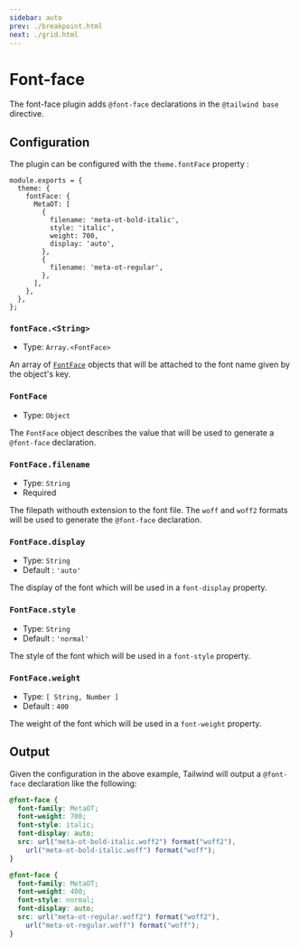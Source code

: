 ```yaml
---
sidebar: auto
prev: ./breakpoint.html
next: ./grid.html
---
```


# Font-face

The font-face plugin adds `@font-face` declarations in the `@tailwind base` directive.

## Configuration

The plugin can be configured with the `theme.fontFace` property :

```js{3-15}
module.exports = {
  theme: {
    fontFace: {
      MetaOT: [
        {
          filename: 'meta-ot-bold-italic',
          style: 'italic',
          weight: 700,
          display: 'auto',
        },
        {
          filename: 'meta-ot-regular',
        },
      ],
    },
  },
};
```

### `fontFace.<String>`

- Type: `Array.<FontFace>`

An array of [`FontFace`](#fontface) objects that will be attached to the font name given by the object's key.

### `FontFace`

- Type: `Object`

The `FontFace` object describes the value that will be used to generate a `@font-face` declaration.

### `FontFace.filename`

- Type: `String`
- Required

The filepath withouth extension to the font file. The `woff` and `woff2` formats will be used to generate the `@font-face` declaration.

### `FontFace.display`

- Type: `String`
- Default : `'auto'`

The display of the font which will be used in a `font-display` property.

### `FontFace.style`

- Type: `String`
- Default : `'normal'`

The style of the font which will be used in a `font-style` property.

### `FontFace.weight`

- Type: `[ String, Number ]`
- Default : `400`

The weight of the font which will be used in a `font-weight` property.

## Output

Given the configuration in the above example, Tailwind will output a `@font-face` declaration like the following:

```css
@font-face {
  font-family: MetaOT;
  font-weight: 700;
  font-style: italic;
  font-display: auto;
  src: url("meta-ot-bold-italic.woff2") format("woff2"),
    url("meta-ot-bold-italic.woff") format("woff");
}

@font-face {
  font-family: MetaOT;
  font-weight: 400;
  font-style: normal;
  font-display: auto;
  src: url("meta-ot-regular.woff2") format("woff2"),
    url("meta-ot-regular.woff") format("woff");
}
```
